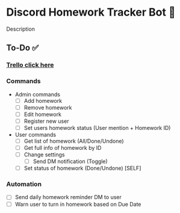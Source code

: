 # Discord Homework Tracker Bot 📖
Description

## To-Do ✅
### [Trello click here](https://trello.com/b/DRe7Qtt4/to-do)
### Commands
- Admin commands
	- [ ] Add homework
	- [ ] Remove homework
	- [ ] Edit homework
	- [ ] Register new user
	- [ ] Set users homework status (User mention + Homework ID)
- User commands
	- [ ] Get list of homework (All/Done/Undone)
	- [ ] Get full info of homework by ID
	- [ ] Change settings
		- [ ] Send DM notification (Toggle) 
	- [ ] Set status of homework (Done/Undone) [SELF]

### Automation

 - [ ] Send daily homework reminder DM to user
 - [ ] Warn user to turn in homework based on Due Date
